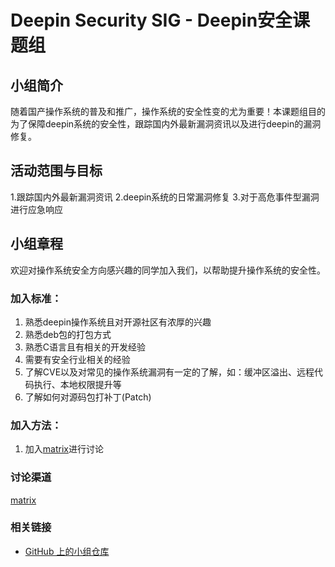 # Deepin Security SIG - Deepin安全课题组

## 小组简介

随着国产操作系统的普及和推广，操作系统的安全性变的尤为重要！本课题组目的为了保障deepin系统的安全性，跟踪国内外最新漏洞资讯以及进行deepin的漏洞修复。

## 活动范围与目标

1.跟踪国内外最新漏洞资讯
2.deepin系统的日常漏洞修复
3.对于高危事件型漏洞进行应急响应

## 小组章程

欢迎对操作系统安全方向感兴趣的同学加入我们，以帮助提升操作系统的安全性。

### 加入标准：

1. 熟悉deepin操作系统且对开源社区有浓厚的兴趣
2. 熟悉deb包的打包方式
3. 熟悉C语言且有相关的开发经验
4. 需要有安全行业相关的经验
5. 了解CVE以及对常见的操作系统漏洞有一定的了解，如：缓冲区溢出、远程代码执行、本地权限提升等
6. 了解如何对源码包打补丁(Patch)

### 加入方法：

1. 加入[matrix](https://matrix.to/#/#security:deepin.org)进行讨论

### 讨论渠道

[matrix](https://matrix.to/#/#security:deepin.org)


### 相关链接

- [GitHub 上的小组仓库](https://github.com/deepin-community/sig-deepin-security)
